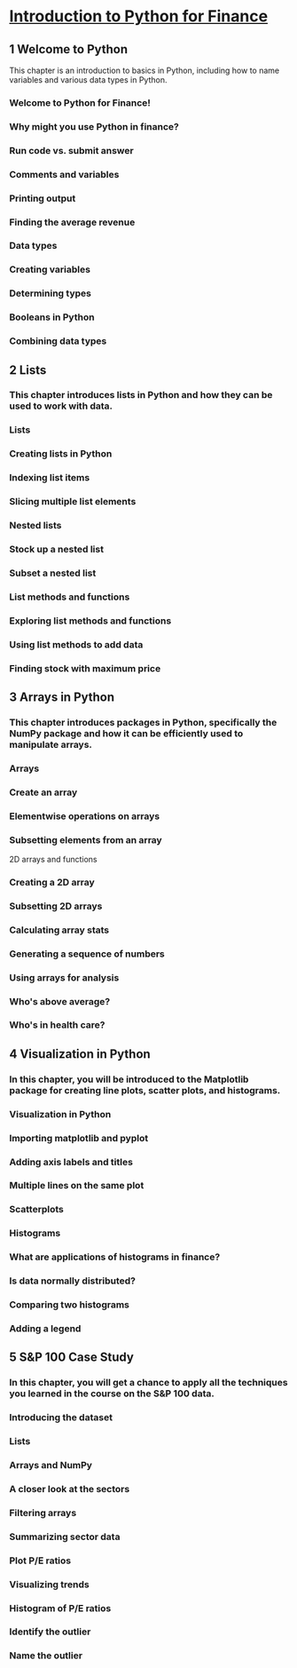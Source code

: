 # [Introduction to Python for Finance](https://app.datacamp.com/learn/courses/introduction-to-python-for-finance)


## 1 Welcome to Python

This chapter is an introduction to basics in Python, including how to name variables and various data types in Python.

### Welcome to Python for Finance!

### Why might you use Python in finance?

### Run code vs. submit answer

### Comments and variables

### Printing output

### Finding the average revenue

### Data types

### Creating variables

### Determining types

### Booleans in Python

### Combining data types


## 2 Lists


### This chapter introduces lists in Python and how they can be used to work with data.

### Lists

### Creating lists in Python

### Indexing list items

### Slicing multiple list elements

### Nested lists

### Stock up a nested list

### Subset a nested list

### List methods and functions

### Exploring list methods and functions

### Using list methods to add data

### Finding stock with maximum price


## 3 Arrays in Python


### This chapter introduces packages in Python, specifically the NumPy package and how it can be efficiently used to manipulate arrays.

### Arrays

### Create an array

### Elementwise operations on arrays

### Subsetting elements from an array

2D arrays and functions

### Creating a 2D array

### Subsetting 2D arrays

### Calculating array stats

### Generating a sequence of numbers

### Using arrays for analysis

### Who's above average?

### Who's in health care?


## 4 Visualization in Python


### In this chapter, you will be introduced to the Matplotlib package for creating line plots, scatter plots, and histograms.

### Visualization in Python

### Importing matplotlib and pyplot

### Adding axis labels and titles

### Multiple lines on the same plot

### Scatterplots

### Histograms

### What are applications of histograms in finance?

### Is data normally distributed?

### Comparing two histograms

### Adding a legend


## 5 S&P 100 Case Study


### In this chapter, you will get a chance to apply all the techniques you learned in the course on the S&P 100 data.

### Introducing the dataset

### Lists

### Arrays and NumPy

### A closer look at the sectors

### Filtering arrays

### Summarizing sector data

### Plot P/E ratios

### Visualizing trends

### Histogram of P/E ratios

### Identify the outlier

### Name the outlier

